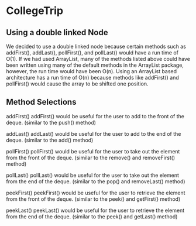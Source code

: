 # CollegeTrip

## Using a double linked Node
  
  We decided to use a double linked node because certain methods such as addFirst(), addLast(), pollFirst(), and pollLast() would have a run time of O(1). If we had used ArrayList, many of the methods listed above could have been written using many of the default methods in the ArrayList package, however, the run time would have been O(n). Using an ArrayList based architecture has a run time of O(n) because methods like addFirst() and pollFirst() would cause the array to be shifted one position.
  
## Method Selections
  
  
  addFirst()
  addFirst() would be useful for the user to add to the front of the deque. (similar to the push() method)
  
  addLast()
  addLast() would be useful for the user to add to the end of the deque. (similar to the add() method)
  
  pollFirst()
  pollFirst() would be useful for the user to take out the element from the front of the deque. (similar to the remove() and removeFirst() method)
  
  pollLast()
  pollLast() would be useful for the user to take out the element from the end of the deque. (similar to the pop() and removeLast() method)
  
  peekFirst()
  peekFirst() would be useful for the user to retrieve the element from the front of the deque. (similar to the peek() and getFirst() method)
  
  peekLast()
  peekLast() would be useful for the user to retrieve the element from the end of the deque. (similar to the peek() and getLast() method)
